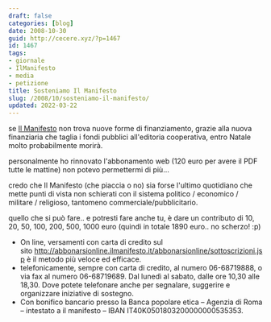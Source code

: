 ```yaml
---
draft: false
categories: [blog]
date: 2008-10-30
guid: http://cecere.xyz/?p=1467
id: 1467
tags:
- giornale
- IlManifesto
- media
- petizione
title: Sosteniamo Il Manifesto
slug: /2008/10/sosteniamo-il-manifesto/
updated: 2022-03-22
---
```


se [Il Manifesto](http://www.ilmanifesto.it) non trova nuove forme di finanziamento, grazie alla nuova finanziaria che taglia i fondi pubblici all'editoria cooperativa, entro Natale molto probabilmente morirà.

personalmente ho rinnovato l'abbonamento web (120 euro per avere il PDF tutte le mattine) non potevo permettermi di più…

credo che Il Manifesto (che piaccia o no) sia forse l'ultimo quotidiano che mette punti di vista non schierati con il sistema politico / economico / militare / religioso, tantomeno commerciale/pubblicitario.

quello che si può fare.. e potresti fare anche tu, è dare un contributo di 10, 20, 50, 100, 200, 500, 1000 euro (quindi in totale 1890 euro.. no scherzo! :p)

- On line, versamenti con carta di credito sul sito <http://abbonarsionline.ilmanifesto.it/abbonarsionline/sottoscrizioni.jsp> è il metodo più veloce ed efficace.
- telefonicamente, sempre con carta di credito, al numero 06-68719888, o via fax al numero 06-68719689. Dal lunedì al sabato, dalle ore 10,30 alle 18,30. Dove potete telefonare anche per segnalare, suggerire e organizzare iniziative di sostegno.
- Con bonifico bancario presso la Banca popolare etica – Agenzia di Roma – intestato a il manifesto – IBAN IT40K0501803200000000535353.

 